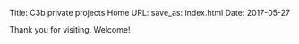 Title: C3b private projects Home
URL:
save_as: index.html
Date: 2017-05-27

Thank you for visiting. Welcome!